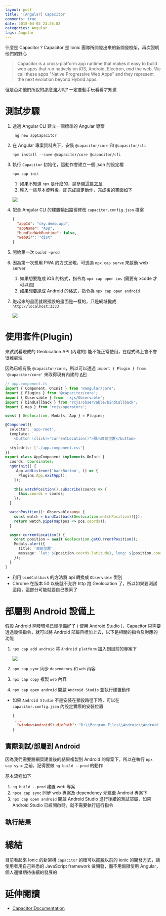 ```yaml
---
layout: post
title: '[Angular] Capacitor'
comments: true
date: 2018-04-02 23:26:02
categories: Angular
tags: Angular
---
```


什麼是 Capacitor ? Capacitor 是 Ionic 團隊所開發出來的新開發框架，再次證明他們的野心

> Capacitor is a cross-platform app runtime that makes it easy to build web apps that run natively on iOS, Android, Electron, *and* the web. We call these apps "Native Progressive Web Apps" and they represent the next evolution beyond Hybrid apps.

但是否如他們所說的那麼強大呢? 一定要動手玩看看才知道

<!-- more -->

# 測試步驟

1. 透過 Angular CLI 建立一個標準的 Angular 專案

   ` ng new appCapacitor`

2. 在 Angular 專案資料夾下，安裝 `@capacitor/core` 和 `@capacitor/cli`

   `npm install --save @capacitor/core @capacitor/cli`

3. 執行 `Capacitor` 初始化，這動作會建立一個 json 的設定檔

   `npx cap init`

   1. 如果不知道 `npx` 是什麼的，請參閱這篇[文章](https://robin-front.github.io/2017/07/14/introducing-npx-an-npm-package-runner/)
   2. 輸入一些基本資料後，即完成設定動作，完成後的畫面如下

   ![](https://i.imgur.com/2apRkeu.png)

4. 配合 Angular CLI 的建置輸出路徑修改 `capacitor.config.json` 檔案

   ```json
   {
     "appId": "cky.demo.app",
     "appName": "App",
     "bundledWebRuntime": false,
     "webDir": "dist"
   }
   ```

5. 開始第一次 `build —prod`

6. 因為第一次想用 PWA 的方式呈現，可透過 `npx cap serve` 來啟動 web server

   1. 如果想要跑成 iOS 的格式，指令為 `npx cap open ios` (需要有 xcode 才可以跑)
   2. 如果想要跑成 Android 的格式，指令為 `npx cap open android`

7. 跑起來的畫面就跟預設的畫面是一樣的，只是網址變成 `http://localhost:3333`

   ![](https://i.imgur.com/ExGjmJY.png)

# 使用套件(Plugin)

來試試看現成的 Geolocation API (內建的) 能不能正常使用，在程式碼上會不會很難處理

因為已經有裝 `@capacitor/core`，所以可以透過 `import { Plugin } from '@capacitor/core'` 來取得現有內建的 [API](https://capacitor.ionicframework.com/docs/apis/)

```typescript
// app.component.ts
import { Component, OnInit } from '@angular/core';
import { Plugins } from '@capacitor/core';
import { Observable } from 'rxjs/Observable';
import { bindCallback } from 'rxjs/observable/bindCallback';
import { map } from 'rxjs/operators';

const { Geolocation, Modals, App } = Plugins;

@Component({
  selector: 'app-root',
  template: `
	<button (click)="currentLocation()">顯示目前位置</button>
	`,
  styleUrls: ['./app.component.css']
})
export class AppComponent implements OnInit {
  coords: Coordinates;
  ngOnInit() {
     App.addListener('backButton', () => {
      Plugins.App.exitApp();
    });
      
    this.watchPosition().subscribe(coords => {
      this.coords = coords;
    });
  }

  watchPosition(): Observable<any> {
    const watch = bindCallback(Geolocation.watchPosition)({});
    return watch.pipe(map(pos => pos.coords));
  }

  async currentLocation() {
    const position = await Geolocation.getCurrentPosition();
    Modals.alert({
      title: '目前位置',
      message: `lat: ${position.coords.latitude}, long: ${position.coords.longitude}`
    });
  }
}

```

* 利用 `bindCallback` 的方法將 api 轉換成 `Observable` 型別
* Chrome 在版本 50 以後就不允許 http 跑 Geolocation 了，所以如果要測試這段，這部分可能就要自己摸索了

# 部屬到 Android 設備上

假設 Android 開發環境已經準備好了 ( 使用 Android Studio )，Capacitor 只需要透過幾個指令，就可以將 Android 部屬目標加上去，以下是相關的指令及對應的功能

1. `npx cap add android` 將 `Android platform`  加入到目前的專案下 

   ![](https://i.imgur.com/e8QpqT9.png)

2. `npx cap sync` 同步 `dependency` 和 `web` 內容

3. `npx cap copy` 複製 `web` 內容

4. `npx cap open android` 開啟 `Android Studio` 並執行建置動作

* 如果 `Android Studio` 不是安裝在預設路徑下時，可以在 `capacitor.config.json` 內設定實際的安裝位置

  ```json
  {
   ...
    "windowsAndroidStudioPath": "D:\\Program Files\\Android\\Android Studio\\bin\\studio64.exe"
  }

  ```

## 實際測試/部屬到 Android 

因為我們需要將網頁建置後的結果複製到 Android 的專案下，所以在執行 `npx cap sync` 之前，記得要做 `ng build --prod` 的動作

基本流程如下

1. `ng build --prod`  建置 web 專案
2. `npca cap sync` 同步 web 專案及 dependency 元建至 Android 專案下
3. `npx cap open android` 開啟 Android Studio 進行後續的測試部屬，如果 Android Studio 已經開啟時，就不需要執行這行指令

## 執行結果



# 總結

目前看起來 Ionic 的新架構 `Capacitor` 的確可以擺脫以前的 ionic 的開發方式，讓使用者用自己熟悉的 JavaScript framework 做開發，而不用侷限使用  Angular，個人還蠻期待後續的發展的



# 延伸閱讀 

* [ Capacitor Documentation](https://capacitor.ionicframework.com/docs/)
